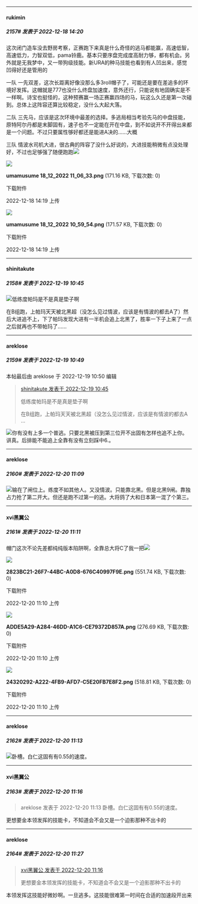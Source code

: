 

*****

####  rukimin  
##### 2157#       发表于 2022-12-18 14:20

这次闭门造车没去野房考察，正赛跑下来真是什么奇怪的逃马都能赢，高速低智，高速低力，力智双低，pama铃鹿。基本只要序盘完成度高耐力够，都有机会。另外就是无我梦中，又一带狗级技能。新URA的种马技能也看到有人凹出来，感觉凹得好还是管用的

一队 一先双差，这次长距离好像没那么多3roll帽子了，可能还是要在差追多的环境好发挥。这帽就是777也没什么终盘加速度，意外还行，只能说有地固确实是不一样啊。诗宝也挺怪的，这种预赛赢一场正赛赢四场的马，玩这么久还是第一次碰到。总体上这阵容还算比较稳定，没什么大起大落。

二队 三先马，应该是这次环境中最差的选择。多逃局相当考验先马的中盘技能，原特阿尔丹都是末脚固有，速子也不一定能在开在中盘，到不如说开不开得出来都是一个问题。不过只要属性够好都还是能进A决的……大概

三队 情波水司机大进，很古典的阵容了没什么好说的，大进技能稍微有点没处理好，不过也足够强了随便跑跑<img src="https://static.saraba1st.com/image/smiley/face2017/033.png" referrerpolicy="no-referrer">

<img src="https://img.saraba1st.com/forum/202212/18/141915nxxm7gxcxieizpxs.png" referrerpolicy="no-referrer">

<strong>umamusume 18_12_2022 11_06_33.png</strong> (171.16 KB, 下载次数: 0)

下载附件

2022-12-18 14:19 上传

<img src="https://img.saraba1st.com/forum/202212/18/141938tzd7djoetee0kl7i.png" referrerpolicy="no-referrer">

<strong>umamusume 18_12_2022 10_59_54.png</strong> (171.57 KB, 下载次数: 0)

下载附件

2022-12-18 14:19 上传



*****

####  shinitakute  
##### 2158#       发表于 2022-12-19 10:45

<img src="https://static.saraba1st.com/image/smiley/face2017/163.png" referrerpolicy="no-referrer">低练度帕玛是不是真是垫子啊

在B组跑，上帕玛天天被北黑超（没怎么见过情波，应该是有情波的都去A了）然后大进追不上，下了帕玛发现大进有一半机会追上北黑了，胜率一下子上来了一点
之后就再也不带帕玛了……

*****

####  areklose  
##### 2159#       发表于 2022-12-19 10:49

 本帖最后由 areklose 于 2022-12-19 10:50 编辑 
<blockquote><a href="httphttps://bbs.saraba1st.com/2b/forum.php?mod=redirect&amp;goto=findpost&amp;pid=59005479&amp;ptid=1590697" target="_blank">shinitakute 发表于 2022-12-19 10:45</a>

低练度帕玛是不是真是垫子啊

在B组跑，上帕玛天天被北黑超（没怎么见过情波，应该是有情波的都去A ...</blockquote>
<img src="https://static.saraba1st.com/image/smiley/face2017/037.png" referrerpolicy="no-referrer">你有没有上多一个普逃。只要北黑被压到第三位开不出固有怎样也追不上你。讲真。后排能不能追上全靠有没有立刻踩中6.。



*****

####  areklose  
##### 2160#       发表于 2022-12-20 11:09

<img src="https://static.saraba1st.com/image/smiley/face2017/067.png" referrerpolicy="no-referrer">输在了闸位上。练度不如其他人。又没情波。只能靠北黑。但是北黑9闸。靠独占力抢了第二开大。但还是跑不过第一的逃。大将鸽了大和日本第一混了个第三。



*****

####  xvi黑翼公  
##### 2161#       发表于 2022-12-20 11:11

帽门这次不论先差都纯纯版本陷阱啊，全靠总大将C了我一把<img src="https://static.saraba1st.com/image/smiley/face2017/037.png" referrerpolicy="no-referrer">

<img src="https://img.saraba1st.com/forum/202212/20/111004d0whfgf06b7ffr75.png" referrerpolicy="no-referrer">

<strong>2823BC21-26F7-44BC-A0D8-676C40997F9E.png</strong> (551.74 KB, 下载次数: 0)

下载附件

2022-12-20 11:10 上传

<img src="https://img.saraba1st.com/forum/202212/20/111003sdgchtdte9edqghf.png" referrerpolicy="no-referrer">

<strong>ADDE5A29-A284-46DD-A1C6-CE79372D857A.png</strong> (276.69 KB, 下载次数: 0)

下载附件

2022-12-20 11:10 上传

<img src="https://img.saraba1st.com/forum/202212/20/111004nkv4g85lhwg5h5dv.png" referrerpolicy="no-referrer">

<strong>24320292-A222-4FB9-AFD7-C5E20FB7E8F2.png</strong> (518.81 KB, 下载次数: 0)

下载附件

2022-12-20 11:10 上传



*****

####  areklose  
##### 2162#       发表于 2022-12-20 11:13

<img src="https://static.saraba1st.com/image/smiley/face2017/067.png" referrerpolicy="no-referrer">卧槽。白仁这固有有0.55的速度。

*****

####  xvi黑翼公  
##### 2163#       发表于 2022-12-20 11:16

<blockquote>areklose 发表于 2022-12-20 11:13
卧槽。白仁这固有有0.55的速度。</blockquote>
更想要金本领发挥的技能卡，不知道会不会又是一个迫影那种不出卡的



*****

####  areklose  
##### 2164#       发表于 2022-12-20 11:27

<blockquote><a href="httphttps://bbs.saraba1st.com/2b/forum.php?mod=redirect&amp;goto=findpost&amp;pid=59017057&amp;ptid=1590697" target="_blank">xvi黑翼公 发表于 2022-12-20 11:16</a>

更想要金本领发挥的技能卡，不知道会不会又是一个迫影那种不出卡的</blockquote>
本领发挥这技能好微妙啊。一旦逃多。这技能很难第一时间在合适的加速段开出来

